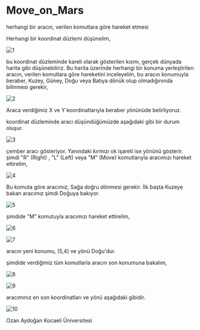 # Move_on_Mars
herhangi bir aracın, verilen komutlara göre hareket etmesi

Herhangi bir koordinat düzlemi düşünelim,

![1](https://user-images.githubusercontent.com/49997690/108754012-783f8c80-7556-11eb-8d8a-85fccf0d1971.png)

bu koordinat düzleminde kareli olarak gösterilen kısmı, gerçek dünyada harita gibi düşünebiliriz.
Bu harita üzerinde herhangi bir konuma yerleştirilen aracın, verilen komutlara göre hareketini inceleyelim,
bu aracın konumuyla beraber, Kuzey, Güney, Doğu veya Batıya dönük olup olmadığınında bilinmesi gerekir,

![2](https://user-images.githubusercontent.com/49997690/108754026-7bd31380-7556-11eb-872d-9e4bb340c053.PNG)

Araca verdiğimiz X ve Y koordinatlarıyla beraber yönünüde belirliyoruz.

koordinat düzleminde aracı düşündüğümüzde aşağıdaki gibi bir durum oluşur.

![3](https://user-images.githubusercontent.com/49997690/108754028-7d9cd700-7556-11eb-838f-0b4b39e4458d.png)

çember aracı gösteriyor. Yanındaki kırmızı ok işareti ise yönünü gösterir.
şimdi "R" (Right) , "L" (Left) veya "M" (Move) komutlarıyla aracımızı hareket ettirelim,

![4](https://user-images.githubusercontent.com/49997690/108754035-7f669a80-7556-11eb-9bd9-1eb3ece540af.PNG)

Bu komuta göre aracımız, Sağa doğru dönmesi gerekir. İlk başta Kuzeye bakan aracımız şimdi Doğuya bakıyor.

![5](https://user-images.githubusercontent.com/49997690/108754041-81305e00-7556-11eb-9270-bcf551b86b4e.png)

şimdide "M" komutuyla aracımızı hareket ettirelim,

![6](https://user-images.githubusercontent.com/49997690/108754048-8392b800-7556-11eb-9c37-248691dc0c92.PNG)

![7](https://user-images.githubusercontent.com/49997690/108754054-84c3e500-7556-11eb-854d-9735bbb338a2.png)

aracın yeni konumu, (5,4) ve yönü Doğu'dur.

şimdide verdiğimiz tüm komutlarla aracın son konumuna bakalım,

![8](https://user-images.githubusercontent.com/49997690/108754061-87263f00-7556-11eb-9c91-fc05f28426c4.PNG)

![9](https://user-images.githubusercontent.com/49997690/108754068-88f00280-7556-11eb-9003-7e02b7ba576d.png)

aracımınız en son koordinatları ve yönü aşağıdaki gibidir.

![10](https://user-images.githubusercontent.com/49997690/108755547-75de3200-7558-11eb-9dea-a657d93191f4.PNG)


Ozan Aydoğan Kocaeli Üniversitesi
